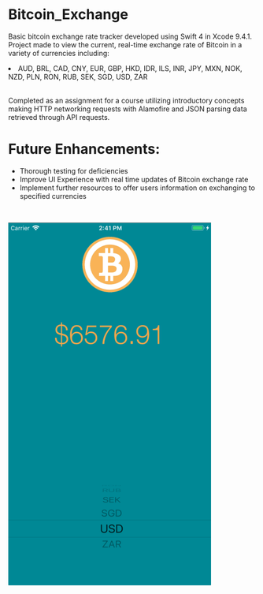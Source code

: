 # Bitcoin_Exchange
Basic bitcoin exchange rate tracker developed using Swift 4 in Xcode 9.4.1. 
Project made to view the current, real-time exchange rate of Bitcoin in a variety of currencies including:
<li> AUD, BRL, CAD, CNY, EUR, GBP, HKD, IDR, ILS, INR, JPY, MXN, NOK, NZD, PLN, RON, RUB, SEK, SGD, USD, ZAR </li>

</br>

Completed as an assignment for a course utilizing introductory concepts making HTTP networking requests with Alamofire and JSON parsing data retrieved through API requests.



<h1>Future Enhancements:</h1>
<ul>
  <li> Thorough testing for deficiencies </li>
  <li> Improve UI Experience with real time updates of Bitcoin exchange rate </li>
  <li> Implement further resources to offer users information on exchanging to specified currencies </li>
</ul>


</br>


![Alt text](Images/Bitcoin_Exchange.png)
